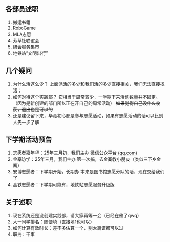 ## 各部员述职
1. 搬运书籍
2. RoboGame
3. MLA志愿
4. 芳草社联谊会
5. 研会服务集市
6. 地铁站“文明出行”

## 几个疑问
1. 为什么活这么少？
	上面派活的多少和我们活的多少直接相关，我们无法直接找活；
2. 如何对待这个实践部？
	它相当于周常较少，一学期下来活动数量并不固定。（因为是新创建的部门所以正在开自己的周常活动）
	~~如果觉得自己没什么收获，退出也是可以的~~
3. 还是建议留下来，毕竟初心都是参与志愿活动，如果有志愿活动的话可以比别人先一步了解
## 下学期活动预告
1. 志愿者嘉年华：25年三月初，我们主办
	[微信公众平台 (qq.com)](https://mp.weixin.qq.com/s/C4fLNNjUzLiJIB5FSPX03A)
2. 金寨访学：25年三月，我们主办
	第一次搞，去金寨教小朋友（类似三下乡金寨）
3. 安博志愿者：下学期开始，长期办
	本来是图书馆志愿分队的活，现在交给我们了
4. 高铁志愿者：下学期可能有，地铁站志愿服务升级版
## 关于述职
1. 现在系统还是没创建实践部，请大家再等一会（已经在催了qwq）
2. 大一同学排名：随便填（直接填1也可以）
3. 如何计算有效时长：差不多估算一个，别太离谱都可以过
4. 职务：干事